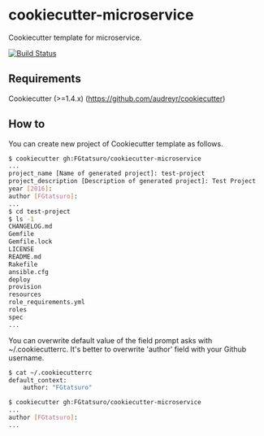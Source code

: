 cookiecutter-microservice
==================================================
<!-- First 'cookiecutter-'(used in almost cases) is removed. -->
Cookiecutter template for microservice.

[![Build Status](https://travis-ci.org/FGtatsuro/cookiecutter-microservice.svg?branch=master)](https://travis-ci.org/FGtatsuro/cookiecutter-microservice)

Requirements
------------

Cookiecutter (>=1.4.x) (<https://github.com/audreyr/cookiecutter>)

How to
------

You can create new project of Cookiecutter template as follows.

```bash
$ cookiecutter gh:FGtatsuro/cookiecutter-microservice
...
project_name [Name of generated project]: test-project
project_description [Description of generated project]: Test Project
year [2016]:
author [FGtatsuro]:
...
$ cd test-project
$ ls -1
CHANGELOG.md
Gemfile
Gemfile.lock
LICENSE
README.md
Rakefile
ansible.cfg
deploy
provision
resources
role_requirements.yml
roles
spec
...
```

You can overwrite default value of the field prompt asks with
~/.cookiecutterrc. It's better to overwrite 'author' field with your
Github username.

```bash
$ cat ~/.cookiecutterrc
default_context:
    author: "FGtatsuro"

$ cookiecutter gh:FGtatsuro/cookiecutter-microservice
...
author [FGtatsuro]:
...
```

